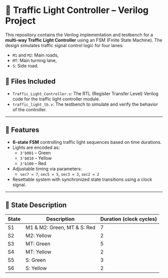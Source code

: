 # 🚦 Traffic Light Controller – Verilog Project

This repository contains the Verilog implementation and testbench for a **multi-way Traffic Light Controller** using an FSM (Finite State Machine). The design simulates traffic signal control logic for four lanes:
- `M1` and `M2`: Main roads,
- `MT`: Main turning lane,
- `S`: Side road.

## 📁 Files Included

- `Traffic_Light_Controller.v`: The RTL (Register Transfer Level) Verilog code for the traffic light controller module.
- `traffic_light_tb.v`: The testbench to simulate and verify the behavior of the controller.


---

## 🔧 Features

- **6-state FSM** controlling traffic light sequences based on time durations.
- Lights are encoded as:
  - `3'b001` – Green
  - `3'b010` – Yellow
  - `3'b100` – Red
- Adjustable timing via parameters:
  - `sec7 = 7`, `sec5 = 5`, `sec3 = 3`, `sec2 = 2`
- Resettable system with synchronized state transitions using a clock signal.

---

## 🔄 State Description

| State | Description                          | Duration (clock cycles) |
|-------|--------------------------------------|--------------------------|
| S1    | M1 & M2: Green, MT & S: Red          | 7                        |
| S2    | M2: Yellow                           | 2                        |
| S3    | MT: Green                            | 5                        |
| S4    | MT: Yellow                           | 2                        |
| S5    | S: Green                             | 3                        |
| S6    | S: Yellow                            | 2                        |






